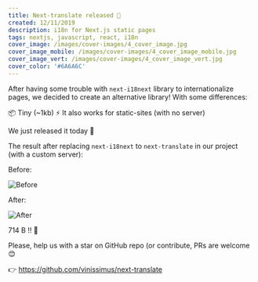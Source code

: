 ```yaml
---
title: Next-translate released 🎉
created: 12/11/2019
description: i18n for Next.js static pages
tags: nextjs, javascript, react, i18n
cover_image: /images/cover-images/4_cover_image.jpg
cover_image_mobile: /images/cover-images/4_cover_image_mobile.jpg
cover_image_vert: /images/cover-images/4_cover_image_vert.jpg
cover_color: '#6A6A6C'
---
```


After having some trouble with `next-i18next` library to internationalize pages, we decided to create an alternative library! With some differences:

📦 Tiny (~1kb)
⚡️ It also works for static-sites (with no server)

We just released it today 🎉

The result after replacing `next-i18next` to `next-translate` in our project (with a custom server):

Before:

![Before](/images/blog-images/1.jpeg)

After:

![After](/images/blog-images/2.jpeg)

714 B !! 🤯

Please, help us with a star on GitHub repo (or contribute, PRs are welcome 😊

👉 https://github.com/vinissimus/next-translate
